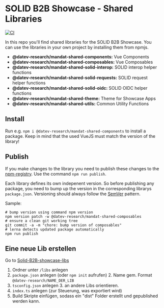 # SOLID B2B Showcase - Shared Libraries

[![CI](https://github.com/DATEV-Research/Solid-B2B-showcase-libs/actions/workflows/ci.yml/badge.svg?branch=main)](https://github.com/DATEV-Research/Solid-B2B-showcase-libs/actions/workflows/ci.yml)

In this repo you'll find shared libraries for the SOLID B2B Showcase. You can use the libraries in your own project by installing them from npmjs.

- **@datev-research/mandat-shared-components:** Vue Components
- **@datev-research/mandat-shared-composables:** Vue Composables
- **@datev-research/mandat-shared-solid-interop:** SOLID interop helper functions
- **@datev-research/mandat-shared-solid-requests:** SOLID request helper functions
- **@datev-research/mandat-shared-solid-oidc:** SOLID OIDC helper functions
- **@datev-research/mandat-shared-theme:** Theme for Showcase Apps
- **@datev-research/mandat-shared-utils:** Common Utility Functions

## Install

Run e.g. `npm i @datev-research/mandat-shared-components` to install a package. Keep in mind that the used VueJS must match the version of the library!

## Publish

If you make changes to the library you need to publish these changes to the [npm-registry](https://www.npmjs.com/org/datev-research). Use the command `npm run publish`.

Each library defines its own indepenent version. So before publishing any package, you need to bump up the version in the corresponding librarys `package.json`. Versioning should always follow the [SemVer](https://semver.org/) pattern.

Sample:

```shell
# bump version using command npm version
npm version patch -w @datev-research/mandat-shared-composables
# ensure a clean git working tree
git commit -a -m "chore: bump version of composables"
# lerna detects updated package automatically
npm run publish
```

## Eine neue Lib erstellen

Go to [Solid-B2B-showcase-libs](https://github.com/DATEV-Research/Solid-B2B-showcase-libs)

1. Ordner unter `/libs` anlegen
2. `package.json` anlegen (oder `npm init` aufrufen)
   2. Name gem. Format `@datev-research/NAME_DER_LIB`
3. `tsconfig.json` anlegen
   3. an andere Libs orientieren.
4. `index.ts` anlegen (zur Steuerung, was exportiert wird)
5. Build Skripte einfügen, sodass ein "dist" Folder erstellt und gepublished werden kann.
